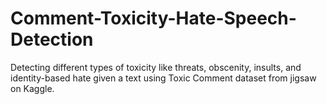 # Comment-Toxicity-Hate-Speech-Detection
Detecting different types of toxicity like threats, obscenity, insults, and identity-based hate given a text using Toxic Comment dataset from jigsaw on Kaggle.
